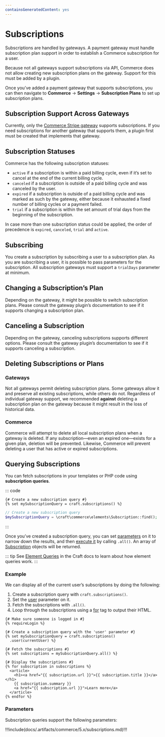```yaml
---
containsGeneratedContent: yes
---
```


# Subscriptions

Subscriptions are handled by gateways. A payment gateway must handle subscription plan support in order to establish a Commerce subscription for a user.

Because not all gateways support subscriptions via API, Commerce does not allow creating new subscription plans on the gateway. Support for this must be added by a plugin.

Once you’ve added a payment gateway that supports subscriptions, you can then navigate to **Commerce** → **Settings** → **Subscription Plans** to set up subscription plans.

## Subscription Support Across Gateways

Currently, only the [Commerce Stripe gateway](https://plugins.craftcms.com/commerce-stripe) supports subscriptions. If you need subscriptions for another gateway that supports them, a plugin first must be created that implements that gateway.

## Subscription Statuses

Commerce has the following subscription statuses:

- `active` if a subscription is within a paid billing cycle, even if it’s set to cancel at the end of the current billing cycle.
- `canceled` if a subscription is outside of a paid billing cycle and was canceled by the user.
- `expired` if a subscription is outside of a paid billing cycle and was marked as such by the gateway, either because it exhausted a fixed number of billing cycles or a payment failed.
- `trial` if a subscription is within the set amount of trial days from the beginning of the subscription.

In case more than one subscription status could be applied, the order of precedence is `expired`, `canceled`, `trial` and `active`.

## Subscribing

You create a subscription by subscribing a user to a subscription plan. As you are subscribing a user, it is possible to pass parameters for the subscription. All subscription gateways must support a `trialDays` parameter at minimum.

## Changing a Subscription’s Plan

Depending on the gateway, it might be possible to switch subscription plans. Please consult the gateway plugin’s documentation to see if it supports changing a subscription plan.

## Canceling a Subscription

Depending on the gateway, canceling subscriptions supports different options. Please consult the gateway plugin’s documentation to see if it supports canceling a subscription.

## Deleting Subscriptions or Plans

### Gateways

Not all gateways permit deleting subscription plans. Some gateways allow it and preserve all existing subscriptions, while others do not. Regardless of individual gateway support, we recommended **against** deleting a subscription plan on the gateway because it might result in the loss of historical data.

### Commerce

Commerce will attempt to delete all local subscription plans when a gateway is deleted. If any subscription—even an expired one—exists for a given plan, deletion will be prevented. Likewise, Commerce will prevent deleting a user that has active or expired subscriptions.

## Querying Subscriptions

You can fetch subscriptions in your templates or PHP code using **subscription queries**.

::: code
```twig
{# Create a new subscription query #}
{% set mySubscriptionQuery = craft.subscriptions() %}
```
```php
// Create a new subscription query
$mySubscriptionQuery = \craft\commerce\elements\Subscription::find();
```
:::

Once you’ve created a subscription query, you can set [parameters](#parameters) on it to narrow down the results, and then [execute it](/5.x/development/element-queries.md#executing-element-queries) by calling `.all()`. An array of [Subscription](commerce5:craft\commerce\elements\Subscription) objects will be returned.

::: tip
See [Element Queries](/5.x/development/element-queries.md) in the Craft docs to learn about how element queries work.
:::

### Example

We can display all of the current user’s subscriptions by doing the following:

1. Create a subscription query with `craft.subscriptions()`.
2. Set the [user](#user) parameter on it.
3. Fetch the subscriptions with `.all()`.
4. Loop through the subscriptions using a [for](https://twig.symfony.com/doc/2.x/tags/for.html) tag to output their HTML.

```twig
{# Make sure someone is logged in #}
{% requireLogin %}

{# Create a subscription query with the 'user' parameter #}
{% set mySubscriptionQuery = craft.subscriptions()
  .user(currentUser) %}

{# Fetch the subscriptions #}
{% set subscriptions = mySubscriptionQuery.all() %}

{# Display the subscriptions #}
{% for subscription in subscriptions %}
  <article>
    <h1><a href="{{ subscription.url }}">{{ subscription.title }}</a></h1>
    {{ subscription.summary }}
    <a href="{{ subscription.url }}">Learn more</a>
  </article>
{% endfor %}
```

### Parameters

Subscription queries support the following parameters:

<!-- This section of the page is dynamically generated! Changes to the file below may be overwritten by automated tools. -->
!!!include(docs/.artifacts/commerce/5.x/subscriptions.md)!!!
